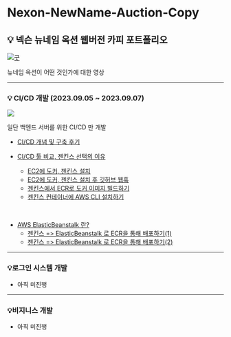 # Nexon-NewName-Auction-Copy

## 💡 넥슨 뉴네임 옥션 웹버전 카피 포트폴리오

[![굿](https://img.youtube.com/vi/_OZKm3AzwLw/0.jpg)](https://youtu.be/_OZKm3AzwLw)

뉴네임 옥션이 어떤 것인가에 대한 영상

---

### 💡 CI/CD 개발 (2023.09.05 ~ 2023.09.07)

![](https://velog.velcdn.com/images/xeropise1/post/d0a0d4a9-7959-44cb-a2c0-33c76d8ddc7f/image.png)

일단 백엔드 서버를 위한 CI/CD 만 개발

- [CI/CD 개념 및 구축 후기](https://velog.io/@xeropise1/CICD-%ED%94%84%EB%A1%9C%EC%84%B8%EC%8A%A4-%EA%B0%9C%EB%B0%9C-%EC%99%84%EB%A3%8C-%ED%9B%84%EA%B8%B0-%EB%B0%8F-%EA%B0%9C%EB%85%90)

- [CI/CD 툴 비교, 젠킨스 선택의 이유](https://velog.io/@xeropise1/CICD-%EB%8F%84%EA%B5%AC%EC%9D%98-%EC%A2%85%EB%A5%98)
  - [EC2에 도커, 젠킨스 설치](https://velog.io/@xeropise1/0maiszcd)
  - [EC2에 도커, 젠킨스 설치 후 깃허브 웹훅](https://velog.io/@xeropise1/EC2%EC%97%90-%EB%8F%84%EC%BB%A4-%EC%A0%A0%ED%82%A8%EC%8A%A4-%EC%84%A4%EC%B9%98-%ED%9B%84-%EA%B9%83%ED%97%88%EB%B8%8C-%EC%9B%B9%ED%9B%85-%EC%97%B0%EB%8F%99)
  - [젠킨스에서 ECR로 도커 이미지 빌드하기](https://velog.io/@xeropise1/%EC%A0%A0%ED%82%A8%EC%8A%A4%EC%97%90%EC%84%9C-ECR%EB%A1%9C-%EB%8F%84%EC%BB%A4-%EC%9D%B4%EB%AF%B8%EC%A7%80-%EB%B9%8C%EB%93%9C%ED%95%98%EA%B8%B0)
  - [젠킨스 컨테이너에 AWS CLI 설치하기](https://velog.io/@xeropise1/Jenkins-Container%EC%97%90-Aws-Cli-%EC%84%A4%EC%B9%98%ED%95%98%EA%B8%B0)

<br>

- [AWS ElasticBeanstalk 란?](https://velog.io/@xeropise1/AWS-Elastic-Beanstalk%EC%9D%98-%EA%B0%9C%EB%85%90-%EA%B8%B0%EB%B3%B8-%EC%83%9D%EC%84%B1%ED%95%98%EA%B8%B0)
  - [젠킨스 => ElasticBeanstalk 로 ECR을 통해 배포하기(1)](https://velog.io/@xeropise1/%EC%A0%A0%ED%82%A8%EC%8A%A4%EC%97%90%EC%84%9C-AWS-CLI%EB%A5%BC-%ED%86%B5%ED%95%B4-elastic-bean-stalk%EB%A1%9C-ECR-%EC%9D%B4%EB%AF%B8%EC%A7%80-%EB%B0%B0%ED%8F%AC%ED%95%98%EA%B8%B0)
  - [젠킨스 => ElasticBeanstalk 로 ECR을 통해 배포하기(2)](https://velog.io/@xeropise1/%EC%A0%A0%ED%82%A8%EC%8A%A4%EC%97%90%EC%84%9C-AWS-CLI%EB%A5%BC-%ED%86%B5%ED%95%B4-elastic-bean-stalk%EB%A1%9C-ECR-%EC%9D%B4%EB%AF%B8%EC%A7%80-%EB%B0%B0%ED%8F%AC%ED%95%98%EA%B8%B02)

---
### 💡로그인 시스템 개발

- 아직 미진행

---
### 💡비지니스 개발

- 아직 미진행

